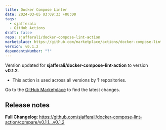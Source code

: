 ```yaml
---
title: Docker Compose Linter
date: 2024-03-05 03:09:33 +00:00
tags:
  - sjafferali
  - GitHub Actions
draft: false
repo: sjafferali/docker-compose-lint-action
marketplace: https://github.com/marketplace/actions/docker-compose-linter
version: v0.1.2
dependentsNumber: "?"
---
```



Version updated for **sjafferali/docker-compose-lint-action** to version **v0.1.2**.
- This action is used across all versions by **?** repositories.

Go to the [GitHub Marketplace](https://github.com/marketplace/actions/docker-compose-linter) to find the latest changes.

## Release notes

**Full Changelog**: https://github.com/sjafferali/docker-compose-lint-action/compare/v0.1.1...v0.1.2
